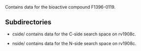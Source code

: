 Contains data for the bioactive compound F1396-0119.

## Subdirectories

- cside/ contains data for the C-side search space on rv1908c.

- nside/ contains data for the N-side search space on rv1908c.

